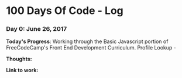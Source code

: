 # 100 Days Of Code - Log

### Day 0: June 26, 2017

**Today's Progress**: Working through the Basic Javascript portion of FreeCodeCamp's Front End Development Curriculum. Profile Lookup -

**Thoughts:** 

**Link to work:** 
